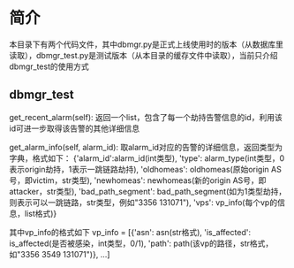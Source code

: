 # 简介
本目录下有两个代码文件，其中dbmgr.py是正式上线使用时的版本（从数据库里读取），dbmgr_test.py是测试版本（从本目录的缓存文件中读取），当前只介绍dbmgr_test的使用方式

## dbmgr_test
get_recent_alarm(self): 返回一个list，包含了每一个劫持告警信息的id，利用该id可进一步取得该告警的其他详细信息

get_alarm_info(self, alarm_id): 取alarm_id对应的告警的详细信息，返回类型为字典，格式如下：
{'alarm_id':alarm_id(int类型), 'type': alarm_type(int类型，0表示origin劫持，1表示一跳链路劫持), 'oldhomeas': oldhomeas(原始origin AS号，即victim，str类型), 'newhomeas': newhomeas(新的origin AS号，即attacker，str类型), 'bad_path_segment': bad_path_segment(如为1类型劫持，则表示可以一跳链路，str类型，例如"3356 131071"), 'vps': vp_info(每个vp的信息，list格式)}

其中vp_info的格式如下
vp_info = [{'asn': asn(str格式), 'is_affected': is_affected(是否被感染，int类型，0/1), 'path': path(该vp的路径，str格式，如"3356 3549 131071")}, ...]
